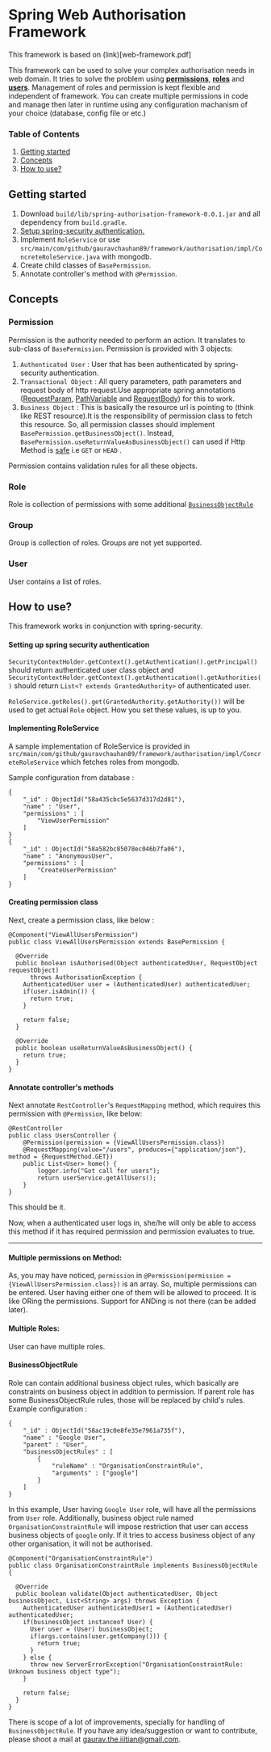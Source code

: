 # Spring Web Authorisation Framework
This framework is based on (link)[web-framework.pdf]

This framework can be used to solve your complex authorisation needs in web domain. It tries to solve the problem using [__permissions__](#permission), [__roles__](#role) and [__users__](#user). Management of roles and permission is kept flexible and independent of framework. You can create multiple permissions in code and manage then later in runtime using any configuration machanism of your choice (database, config file or etc.)

### Table of Contents
1. [Getting started](#getting-started)
2. [Concepts](#concepts)
3. [How to use?](#how-to-use)

## Getting started
1. Download `build/lib/spring-authorisation-framework-0.0.1.jar` and all dependency from `build.gradle`.
2. [Setup spring-security authentication.](#setting-up-spring-security-authentication)
3. Implement `RoleService` or use `src/main/com/github/gauravchauhan89/framework/authorisation/impl/ConcreteRoleService.java` with mongodb.
4. Create child classes of `BasePermission`.
5. Annotate controller's method with `@Permission`.

## Concepts

### Permission
Permission is the authority needed to perform an action. It translates to sub-class of `BasePermission`.
Permission is provided with 3 objects:

1. `Authenticated User` : User that has been authenticated by spring-security authentication.
2. `Transactional Object` : All query parameters, path parameters and request body of http request.Use appropriate spring annotations ([RequestParam][1], [PathVariable][2] and [RequestBody][3]) for this to work.
3. `Business Object` : This is basically the resource url is pointing to (think like REST resource).It is the responsibility of permission class to fetch this resource. So, all permission classes should implement `BasePermission.getBusinessObject()`. Instead, `BasePermission.useReturnValueAsBusinessObject()` can used if Http Method is [safe][4] i.e `GET` or `HEAD` .

Permission contains validation rules for all these objects.


### Role
Role is collection of permissions with some additional [`BusinessObjectRule`](#businessobjectrule)


### Group
Group is collection of roles. Groups are not yet supported.

### User
User contains a list of roles.

## How to use?

This framework works in conjunction with spring-security.

#### Setting up spring security authentication
`SecurityContextHolder.getContext().getAuthentication().getPrincipal()` should return authenticated user
class object and `SecurityContextHolder.getContext().getAuthentication().getAuthorities()`
should return `List<? extends GrantedAuthority>` of authenticated user.

`RoleService.getRoles().get(GrantedAuthority.getAuthority())` will be used to
get actual `Role` object. How you set these values, is up to you.

#### Implementing RoleService
A sample implementation of RoleService is provided
in `src/main/com/github/gauravchauhan89/framework/authorisation/impl/ConcreteRoleService` which fetches roles from mongodb.

Sample configuration from database :
```
{
	"_id" : ObjectId("58a435cbc5e5637d317d2d81"),
	"name" : "User",
	"permissions" : [
		"ViewUserPermission"
	]
}
{
	"_id" : ObjectId("58a582bc85078ec046b7fa06"),
	"name" : "AnonymousUser",
	"permissions" : [
		"CreateUserPermission"
	]
}
```

#### Creating permission class
Next, create a permission class, like below :
```
@Component("ViewAllUsersPermission")
public class ViewAllUsersPermission extends BasePermission {

  @Override
  public boolean isAuthorised(Object authenticatedUser, RequestObject requestObject)
      throws AuthorisationException {
    AuthenticatedUser user = (AuthenticatedUser) authenticatedUser;
    if(user.isAdmin()) {
      return true;
    }

    return false;
  }

  @Override
  public boolean useReturnValueAsBusinessObject() {
    return true;
  }
}
```

#### Annotate controller's methods
Next annotate `RestController`'s `RequestMapping` method, which requires this permission with `@Permission`, like below:
```
@RestController
public class UsersController {
    @Permission(permission = {ViewAllUsersPermission.class})
    @RequestMapping(value="/users", produces={"application/json"}, method = {RequestMethod.GET})
    public List<User> home() {
        logger.info("Got call for users");
        return userService.getAllUsers();
    }
}
```
This should be it.

Now, when a authenticated user logs in, she/he will only be able to access this method if it has required
permission and permission evaluates to true.

---

#### Multiple permissions on Method:
As, you may have noticed, `permission` in `@Permission(permission = {ViewAllUsersPermission.class})`
is an array. So, multiple permissions can be entered. User having either one of them will be allowed
to proceed. It is like ORing the permissions. Support for ANDing is not there (can be added later).

#### Multiple Roles:
User can have multiple roles.

#### BusinessObjectRule
Role can contain additional business object rules, which basically are constraints on business object
in addition to permission. If parent role has some BusinessObjectRule rules, those will be replaced
by child's rules. Example configuration :
```
{
	"_id" : ObjectId("58ac19c0e8fe35e7961a735f"),
	"name" : "Google User",
	"parent" : "User",
	"businessObjectRules" : [
		{
			"ruleName" : "OrganisationConstraintRule",
			"arguments" : ["google"]
		}
	]
}
```

In this example, User having `Google User` role, will have all the permissions from `User` role. Additionally, business object rule named
`OrganisationConstraintRule` will impose restriction that user can access business objects
of `google` only. If it tries to access business object of any other organisation, it will not be authorised.

```
@Component("OrganisationConstraintRule")
public class OrganisationConstraintRule implements BusinessObjectRule {

  @Override
  public boolean validate(Object authenticatedUser, Object businessObject, List<String> args) throws Exception {
    AuthenticatedUser authenticatedUser1 = (AuthenticatedUser) authenticatedUser;
    if(businessObject instanceof User) {
      User user = (User) businessObject;
      if(args.contains(user.getCompany())) {
        return true;
      }
    } else {
      throw new ServerErrorException("OrganisationConstraintRule: Unknown business object type");
    }

    return false;
  }
}
```

There is scope of a lot of improvements, specially for handling of `BusinessObjectRule`. If you have any idea/suggestion or want to contribute, please shoot a mail at gaurav.the.iiitian@gmail.com.

[1]: https://docs.spring.io/spring-framework/docs/current/javadoc-api/org/springframework/web/bind/annotation/RequestParam.html
[2]: https://docs.spring.io/spring-framework/docs/current/javadoc-api/org/springframework/web/bind/annotation/PathVariable.html
[3]: http://docs.spring.io/spring-framework/docs/current/javadoc-api/org/springframework/web/bind/annotation/RequestBody.html
[4]: https://www.w3.org/Protocols/rfc2616/rfc2616-sec9.html
